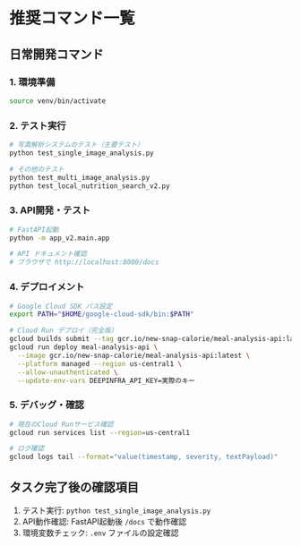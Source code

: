 # 推奨コマンド一覧

## 日常開発コマンド

### 1. 環境準備
```bash
source venv/bin/activate
```

### 2. テスト実行
```bash
# 写真解析システムのテスト（主要テスト）
python test_single_image_analysis.py

# その他のテスト
python test_multi_image_analysis.py
python test_local_nutrition_search_v2.py
```

### 3. API開発・テスト
```bash
# FastAPI起動
python -m app_v2.main.app

# API ドキュメント確認
# ブラウザで http://localhost:8000/docs
```

### 4. デプロイメント
```bash
# Google Cloud SDK パス設定
export PATH="$HOME/google-cloud-sdk/bin:$PATH"

# Cloud Run デプロイ（完全版）
gcloud builds submit --tag gcr.io/new-snap-calorie/meal-analysis-api:latest .
gcloud run deploy meal-analysis-api \
  --image gcr.io/new-snap-calorie/meal-analysis-api:latest \
  --platform managed --region us-central1 \
  --allow-unauthenticated \
  --update-env-vars DEEPINFRA_API_KEY=実際のキー
```

### 5. デバッグ・確認
```bash
# 現在のCloud Runサービス確認
gcloud run services list --region=us-central1

# ログ確認
gcloud logs tail --format="value(timestamp, severity, textPayload)"
```

## タスク完了後の確認項目
1. テスト実行: `python test_single_image_analysis.py`
2. API動作確認: FastAPI起動後 `/docs` で動作確認
3. 環境変数チェック: `.env` ファイルの設定確認